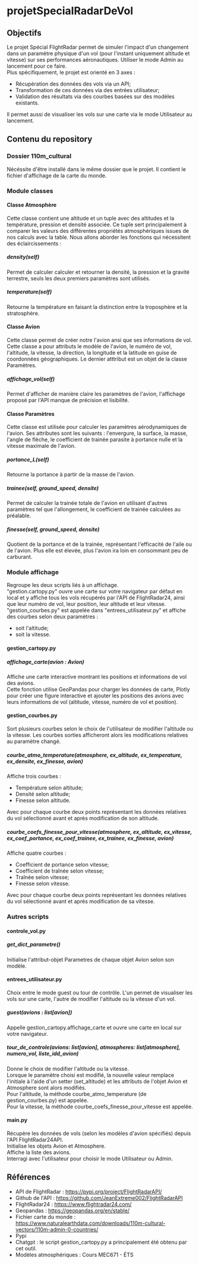 # projetSpecialRadarDeVol
## Objectifs
Le projet Spécial FlightRadar permet de simuler l'impact d'un changement dans un paramètre physique d'un vol (pour l'instant uniquement altitude et vitesse) sur ses performances aéronautiques. Utiliser le mode Admin au lancement pour ce faire.  
Plus spécifiquement, le projet est orienté en 3 axes : 
- Récupération des données des vols via un API;
- Transformation de ces données via des entrées utilisateur;
- Validation des résultats via des courbes basées sur des modèles existants.

Il permet aussi de visualiser les vols sur une carte via le mode Utilisateur au lancement. 
## Contenu du repository
### Dossier 110m_cultural
Nécéssite d'être installé dans le même dossier que le projet. Il contient le fichier d'affichage de la carte du monde.
### Module classes
#### Classe Atmosphère
Cette classe contient une altitude et un tuple avec des altitudes et la température, pression et densité associée. Ce tuple sert principalement à comparer les valeurs des différentes propriétés atmosphériques issues de nos calculs avec la table. Nous allons aborder les fonctions qui nécessitent des éclaircissements : 

##### density(self)
Permet de calculer calculer et retourner la densité, la pression et la gravité terrestre, seuls les deux premiers paramètres sont utilisés. 

##### temperature(self)
Retourne la température en faisant la distinction entre la troposphère et la stratosphère. 

#### Classe Avion
Cette classe permet de créer notre l'avion ansi que ses informations de vol. Cette classe a pour attributs le modèle de l'avion, le numéro de vol, l'altitude, la vitesse, la direction, la longitude et la latitude en guise de coordonnées géographiques. Le dernier atttribut est un objet de la classe Paramètres.
##### affichage_vol(self)
Permet d'afficher de manière claire les paramètres de l'avion, l'affichage proposé par l'API manque de précision et lisibilité. 

#### Classe Paramètres
Cette classe est utilisée pour calculer les paramètres aérodynamiques de l'avion. Ses attributes sont les suivants : l'envergure, la surface, la masse, l'angle de flèche, le coefficient de trainée parasite à portance nulle et la vitesse maximale de l'avion.

##### portance_L(self)
Retourne la portance à partir de la masse de l'avion. 

##### trainee(self, ground_speed, densite)
Permet de calculer la trainée totale de l'avion en utilisant d'autres paramètres tel que l'allongement, le coefficient de trainée calculées au préalable. 

##### finesse(self, ground_speed, densite)
Quotient de la portance et de la trainée, représentant l'efficacité de l'aile ou de l'avion. Plus elle est élevée, plus l'avion ira loin en consommant peu de carburant.
### Module affichage
Regroupe les deux scripts liés à un affichage.  
"gestion.cartopy.py" ouvre une carte sur votre navigateur par défaut en local et y affiche tous les vols récupérés par l'API de FlightRadar24, ainsi que leur numéro de vol, leur position, leur altitude et leur vitesse.  
"gestion_courbes.py" est appelée dans "entrees_utilisateur.py" et affiche des courbes selon deux paramètres :
- soit l'altitude;
- soit la vitesse.
#### gestion_cartopy.py
##### affichage_carte(avion : Avion)
Affiche une carte interactive montrant les positions et informations de vol des avions.  
Cette fonction utilise GeoPandas pour charger les données de carte, Plotly pour créer une figure interactive et ajouter les positions des avions avec leurs informations de vol (altitude, vitesse, numéro de vol et position).
#### gestion_courbes.py
Sort plusieurs courbes selon le choix de l'utilisateur de modifier l'altitude ou la vitesse. Les courbes sorties afficheront alors les modifications relatives au paramètre changé.
##### courbe_atmo_temperature(atmosphere, ex_altitude, ex_temperature, ex_densite, ex_finesse, avion)
Affiche trois courbes :
- Température selon altitude;
- Densité selon altitude;
- Finesse selon altitude.
  
Avec pour chaque courbe deux points représentant les données relatives du vol sélectionné avant et après modification de son altitude.
##### courbe_coefs_finesse_pour_vitesse(atmosphere, ex_altitude, ex_vitesse, ex_coef_portance, ex_coef_trainee, ex_trainee, ex_finesse, avion)
Affiche quatre courbes :
- Coefficient de portance selon vitesse;
- Coefficient de traînée selon vitesse;
- Traînée selon vitesse;
- Finesse selon vitesse.  
  
Avec pour chaque courbe deux points représentant les données relatives du vol sélectionné avant et après modification de sa vitesse.
### Autres scripts
#### controle_vol.py
##### get_dict_parametre()
Initialise l'attribut-objet Parametres de chaque objet Avion selon son modèle.
#### entrees_utilisateur.py
Choix entre le mode guest ou tour de contrôle. L'un permet de visualiser les vols sur une carte, l'autre de modifier l'altitude ou la vitesse d'un vol.
##### guest(avions : list[avion])
Appelle gestion_cartopy.affichage_carte et ouvre une carte en local sur votre navigateur. 
##### tour_de_controle(avions: list[avion], atmospheres: list[atmosphere], numero_vol, liste_idd_avion)
Donne le choix de modifier l'altitude ou la vitesse.  
Lorsque le paramètre choisi est modifié, la nouvelle valeur remplace l'initiale à l'aide d'un setter (set_altitude) et les attributs de l'objet Avion et Atmosphere sont alors modifiés.  
Pour l'altitude, la méthode courbe_atmo_temperature (de gestion_courbes.py) est appelée.  
Pour la vitesse, la méthode courbe_coefs_finesse_pour_vitesse est appelée.
#### main.py
Récupère les données de vols (selon les modèles d'avion spécifiés) depuis l'API FlightRadar24API.  
Initialise les objets Avion et Atmosphere.  
Affiche la liste des avions.  
Interragi avec l'utilisateur pour choisir le mode Utilisateur ou Admin.
## Références
- API de FlightRadar : https://pypi.org/project/FlightRadarAPI/  
- Github de l'API : https://github.com/JeanExtreme002/FlightRadarAPI
- FlightRadar24 : https://www.flightradar24.com/
- Geopandas : https://geopandas.org/en/stable/
- Fichier carte du monde : https://www.naturalearthdata.com/downloads/110m-cultural-vectors/110m-admin-0-countries/
- Pypi
- Chatgpt : le script gestion_cartopy.py a principalement été obtenu par cet outil.
- Modèles atmosphériques : Cours MEC671 - ÉTS
